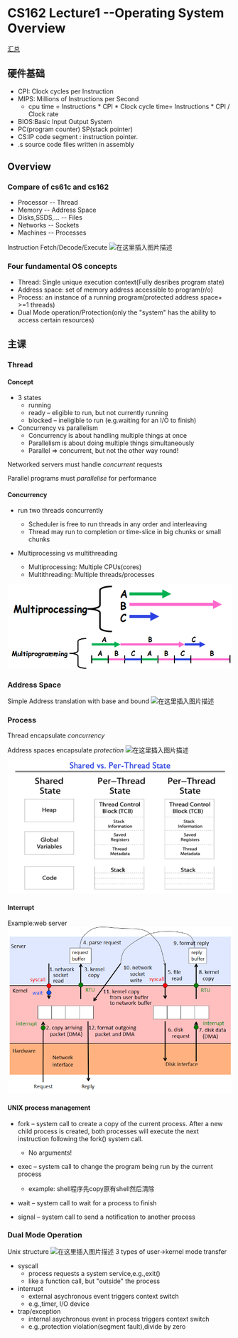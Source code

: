 # CS162 Lecture1 --Operating System Overview

[汇总](https://blog.csdn.net/qq_33820545/article/details/104685600)
## 硬件基础
- CPI: Clock cycles per Instruction
- MIPS: Millions of Instructions per Second
	- cpu time = Instructions * CPI * Clock cycle time= Instructions * CPI / Clock rate
- BIOS:Basic Input Output System
- PC(program counter) SP(stack pointer)
- CS:IP code segment : instruction pointer.
- .s source code files written in assembly

## Overview
### Compare of cs61c and cs162
- Processor -- Thread
-  Memory -- Address Space
- Disks,SSDS,... -- Files
- Networks -- Sockets
- Machines -- Processes

Instruction Fetch/Decode/Execute
![在这里插入图片描述](https://img-blog.csdnimg.cn/20210310160953285.png?x-oss-process=image/watermark,type_ZmFuZ3poZW5naGVpdGk,shadow_10,text_aHR0cHM6Ly9ibG9nLmNzZG4ubmV0L3FxXzM5MzgwMjMw,size_16,color_FFFFFF,t_70)

### Four fundamental OS concepts
- Thread: Single unique execution context(Fully desribes program state)
- Address space: set of memory address accessible to program(r/o)
- Process: an instance of a running program(protected address space+ >=1 threads)
- Dual Mode operation/Protection(only the "system" has the ability to access certain resources)



## 主课
### Thread 

#### Concept
- 3 states
	- running
	- ready – eligible to run, but not currently running
	- blocked – ineligible to run (e.g.waiting for an I/O to finish)
- Concurrency vs parallelism
	- Concurrency is about handling multiple things at once
	- Parallelism is about doing multiple things simultaneously
	- Parallel => concurrent, but not the other way round!

Networked servers must handle *concurrent* requests

Parallel programs must *parallelise* for performance

#### Concurrency

- run two threads concurrently
	- Scheduler is free to run threads in any order and interleaving
	- Thread may run to completion or time-slice in big chunks or small chunks

- Multiprocessing vs multithreading

	- Multiprocessing: Multiple CPUs(cores)
	- Multithreading: Multiple threads/processes

![20210317164857](https://raw.githubusercontent.com/zxc2012/image/main/20210317164857.png)
![20210317165234](https://raw.githubusercontent.com/zxc2012/image/main/20210317165234.png)


### Address Space
Simple Address translation with base and bound
![在这里插入图片描述](https://img-blog.csdnimg.cn/20210310170644453.png?x-oss-process=image/watermark,type_ZmFuZ3poZW5naGVpdGk,shadow_10,text_aHR0cHM6Ly9ibG9nLmNzZG4ubmV0L3FxXzM5MzgwMjMw,size_16,color_FFFFFF,t_70)
### Process
Thread encapsulate *concurrency*

Address spaces encapsulate *protection*
![在这里插入图片描述](https://img-blog.csdnimg.cn/20210310171008806.png?x-oss-process=image/watermark,type_ZmFuZ3poZW5naGVpdGk,shadow_10,text_aHR0cHM6Ly9ibG9nLmNzZG4ubmV0L3FxXzM5MzgwMjMw,size_16,color_FFFFFF,t_70)

![20220120162249](https://raw.githubusercontent.com/zxc2012/image/main/20220120162249.png)


#### Interrupt

Example:web server
![20210317172017](https://raw.githubusercontent.com/zxc2012/image/main/20210317172017.png)

#### UNIX process management

- fork – system call to create a copy of the current process. After a new child process is created, both processes will execute the next instruction following the fork() system call.
	- No arguments!

- exec – system call to change the program being run by the current process
	- example: shell程序先copy原有shell然后清除

- wait – system call to wait for a process to finish

- signal – system call to send a notification to another process

### Dual Mode Operation
Unix structure
![在这里插入图片描述](https://img-blog.csdnimg.cn/20210310171233609.png?x-oss-process=image/watermark,type_ZmFuZ3poZW5naGVpdGk,shadow_10,text_aHR0cHM6Ly9ibG9nLmNzZG4ubmV0L3FxXzM5MzgwMjMw,size_16,color_FFFFFF,t_70)
3 types of user$\rightarrow$kernel mode transfer

- syscall
	- process requests a system service,e.g.,exit()
	- like a function call, but "outside" the process
- interrupt
	- external asychronous event triggers context switch 
	- e.g.,timer, I/O device
- trap/exception
	- internal asychronous event in process triggers context switch
	- e.g.,protection violation(segment fault),divide by zero

